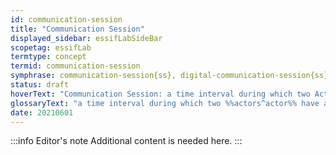 ```yaml
---
id: communication-session
title: "Communication Session"
displayed_sidebar: essifLabSideBar
scopetag: essifLab
termtype: concept
termid: communication-session
symphrase: communication-session{ss}, digital-communication-session{ss}
status: draft
hoverText: "Communication Session: a time interval during which two Actors have an established Communication Channel that does not exist outside of that time interval."
glossaryText: "a time interval during which two %%actors^actor%% have an established %%communication channel^communication-channel%% that does not exist outside of that time interval."
date: 20210601
---
```


:::info Editor's note
Additional content is needed here.
:::
